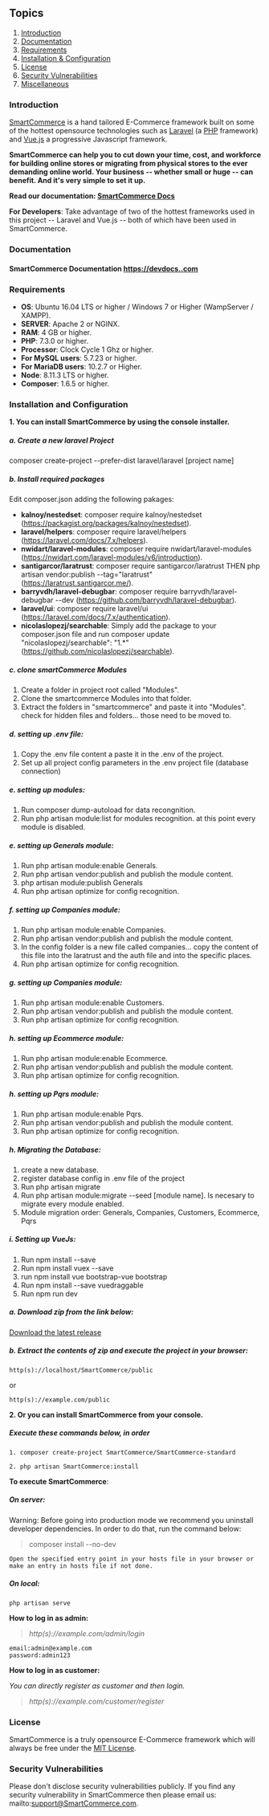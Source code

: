 <p align="center">
<a href=""><img src="" alt=""></a>
</p>

<p align="center">
<a href=""><img src="" alt=""></a>
<a href=""><img src="" alt=""></a>
<a href=""><img src="" alt=""></a>
<a href=""><img src="" alt=""></a>
<a href=""><img src="" alt=""></a>
</p>

## Topics
1. [Introduction](#introduction)
2. [Documentation](#documentation)
3. [Requirements](#requirements)
4. [Installation & Configuration](#installation-and-configuration)
5. [License](#license)
6. [Security Vulnerabilities](#security-vulnerabilities)
7. [Miscellaneous](#miscellaneous)

### Introduction

[SmartCommerce](https://www..com) is a hand tailored E-Commerce framework built on some of the hottest opensource technologies
such as [Laravel](https://laravel.com) (a [PHP](https://secure.php.net/) framework) and [Vue.js](https://vuejs.org)
a progressive Javascript framework.

**SmartCommerce can help you to cut down your time, cost, and workforce for building online stores or migrating from physical stores
to the ever demanding online world. Your business -- whether small or huge -- can benefit. And it's very simple to set it up.**

**Read our documentation: [SmartCommerce Docs](https://devdocs..com/)**

**For Developers**:
Take advantage of two of the hottest frameworks used in this project -- Laravel and Vue.js -- both of which have been used in SmartCommerce.

### Documentation

#### SmartCommerce Documentation [https://devdocs..com](https://devdocs..com)

### Requirements

* **OS**: Ubuntu 16.04 LTS or higher / Windows 7 or Higher (WampServer / XAMPP).
* **SERVER**: Apache 2 or NGINX.
* **RAM**: 4 GB or higher.
* **PHP**: 7.3.0 or higher.
* **Processor**: Clock Cycle 1 Ghz or higher.
* **For MySQL users**: 5.7.23 or higher.
* **For MariaDB users**: 10.2.7 or Higher.
* **Node**: 8.11.3 LTS or higher.
* **Composer**: 1.6.5 or higher.

### Installation and Configuration

**1. You can install SmartCommerce by using the console installer.**

##### a. Create a new laravel Project

composer create-project --prefer-dist laravel/laravel [project name]

##### b. Install required packages

Edit composer.json adding the following pakages:
* **kalnoy/nestedset**: composer require kalnoy/nestedset (https://packagist.org/packages/kalnoy/nestedset).
* **laravel/helpers**: composer require laravel/helpers (https://laravel.com/docs/7.x/helpers).
* **nwidart/laravel-modules**: composer require nwidart/laravel-modules (https://nwidart.com/laravel-modules/v6/introduction).
* **santigarcor/laratrust**: composer require santigarcor/laratrust THEN php artisan vendor:publish --tag="laratrust" (https://laratrust.santigarcor.me/).
* **barryvdh/laravel-debugbar**: composer require barryvdh/laravel-debugbar --dev (https://github.com/barryvdh/laravel-debugbar).
* **laravel/ui**: composer require laravel/ui (https://laravel.com/docs/7.x/authentication).
* **nicolaslopezj/searchable**: Simply add the package to your composer.json file and run composer update "nicolaslopezj/searchable": "1.*" (https://github.com/nicolaslopezj/searchable).

##### c. clone smartCommerce Modules

1. Create a folder in project root called "Modules".
2. Clone the smartcommerce Modules into that folder.
3. Extract the folders in "smartcommerce" and paste it into "Modules". check for hidden files and folders... those need to be moved to.

##### d. setting up .env file:

1. Copy the .env file content a paste it in the .env of the project.
2. Set up all project config parameters in the .env project file (database connection)

##### e. setting up modules:

1. Run composer dump-autoload for data recongnition.
2. Run php artisan module:list for modules recognition. at this point every module is disabled.

##### e. setting up Generals module:

1. Run php artisan module:enable Generals.
2. Run php artisan vendor:publish and publish the module content.
3. php artisan module:publish Generals
4. Run php artisan optimize for config recognition.

##### f. setting up Companies module:

1. Run php artisan module:enable Companies.
2. Run php artisan vendor:publish and publish the module content.
3. In the config folder is a new file called companies... copy the content of this file into the laratrust and the auth file and into the specific places.
4. Run php artisan optimize for config recognition.

##### g. setting up Companies module:

1. Run php artisan module:enable Customers.
2. Run php artisan vendor:publish and publish the module content.
3. Run php artisan optimize for config recognition.

##### h. setting up Ecommerce module:

1. Run php artisan module:enable Ecommerce.
2. Run php artisan vendor:publish and publish the module content.
3. Run php artisan optimize for config recognition.

##### h. setting up Pqrs module:

1. Run php artisan module:enable Pqrs.
2. Run php artisan vendor:publish and publish the module content.
3. Run php artisan optimize for config recognition.

##### h. Migrating the Database:

1. create a new database.
2. register database config in .env file of the project
3. Run php artisan migrate
4. Run php artisan module:migrate --seed [module name]. Is necesary to migrate every module enabled.
5. Module migration order: Generals, Companies, Customers, Ecommerce, Pqrs


##### i. Setting up VueJs:

1. Run npm install --save
2. Run npm install vuex --save
3. run npm install vue bootstrap-vue bootstrap
4. Run npm install --save vuedraggable
5. Run npm run dev

##### a. Download zip from the link below:

[Download the latest release](https://github.com/SmartCommerce/SmartCommerce/releases/latest)

##### b. Extract the contents of zip and execute the project in your browser:

~~~
http(s)://localhost/SmartCommerce/public
~~~

or

~~~
http(s)://example.com/public
~~~

**2. Or you can install SmartCommerce from your console.**

##### Execute these commands below, in order

~~~
1. composer create-project SmartCommerce/SmartCommerce-standard
~~~

~~~
2. php artisan SmartCommerce:install
~~~

**To execute SmartCommerce**:

##### On server:

Warning: Before going into production mode we recommend you uninstall developer dependencies.
In order to do that, run the command below:

> composer install --no-dev

~~~
Open the specified entry point in your hosts file in your browser or make an entry in hosts file if not done.
~~~

##### On local:

~~~
php artisan serve
~~~


**How to log in as admin:**

> *http(s)://example.com/admin/login*

~~~
email:admin@example.com
password:admin123
~~~

**How to log in as customer:**

*You can directly register as customer and then login.*

> *http(s)://example.com/customer/register*


### License
SmartCommerce is a truly opensource E-Commerce framework which will always be free under the [MIT License](https://github.com/SmartCommerce/SmartCommerce/blob/master/LICENSE).

### Security Vulnerabilities
Please don't disclose security vulnerabilities publicly. If you find any security vulnerability in SmartCommerce then please email us: mailto:support@SmartCommerce.com.

